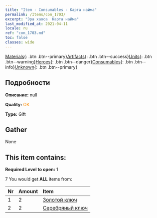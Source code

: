 ```yaml
---
title: "Item - Consumables - Карта найма"
permalink: /Items/con_1703/
excerpt: "Эра хаоса  Карта найма"
last_modified_at: 2021-04-11
locale: ru
ref: "con_1703.md"
toc: false
classes: wide
---
```

 [Materials](/ru/Items/){: .btn .btn--primary}[Artifacts](/ru/Items/Artifacts/){: .btn .btn--success}[Units](/ru/Items/Units/){: .btn .btn--warning}[Heroes](/ru/Items/Heroes/){: .btn .btn--danger}[Consumables](/ru/Items/Consumables/){: .btn .btn--info}[Unknown](/ru/Items/Unknown/){: .btn .btn--primary}

## Подробности
 **Описание:** null

 **Quality:** <span style="color: #FF8C00">OK</span>

 **Type:** Gift

## Gather

  None

## This item contains:

 **Required Level to open:** 1

 7 You would get **ALL** items  from:

  | Nr | Amount |     Item    |
  |:---|:-------|:------------|
  | 1 | 2 | [Золотой ключ](/ru/Items/con_783/) | 
  | 2 | 2 | [Серебряный ключ](/ru/Items/con_693/) | 
